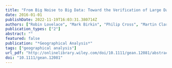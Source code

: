 ```yaml
---
title: "From Big Noise to Big Data: Toward the Verification of Large Data Sets for Understanding Regional Retail Flows"
date: 2016-01-01
publishDate: 2022-11-19T16:03:31.380714Z
authors: ["Robin Lovelace", "Mark Birkin", "Philip Cross", "Martin Clarke"]
publication_types: ["2"]
abstract: ""
featured: false
publication: "*Geographical Analysis*"
tags: ["geographical analysis"]
url_pdf: "http://onlinelibrary.wiley.com/doi/10.1111/gean.12081/abstract"
doi: "10.1111/gean.12081"
---
```


